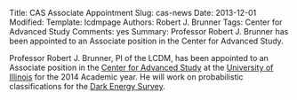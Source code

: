Title: CAS Associate Appointment
Slug: cas-news
Date: 2013-12-01
Modified: 
Template: lcdmpage
Authors: Robert J. Brunner
Tags: Center for Advanced Study
Comments: yes
Summary: Professor Robert J. Brunner has been appointed to an Associate position in the Center for Advanced Study.

Professor Robert J. Brunner, PI of the LCDM, has been appointed to an
Associate position in the [Center for Advanced
Study](http://cas.illinois.edu/) at the [University of
Illinois](http://illinois.edu) for the 2014 Academic year. He will work
on probabilistic classifications for the [Dark Energy
Survey](http://www.darkenergysurvey.org).
